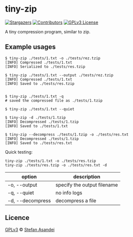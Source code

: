 # tiny-zip

[![Stargazers][stars-shield]][stars-url]
[![Contributors][contributors-shield]][contributors-url]
[![GPLv3 License][license-shield]][license-url]

A tiny compression program, similar to zip.

## Example usages

```
$ tiny-zip ./tests/1.txt -o ./tests/rez.tzip
[INFO] Compressed ./tests/1.txt
[INFO] Serialized to ./tests/res.tzip

$ tiny-zip ./tests/1.txt --output ./tests/rez.tzip
[INFO] Compressed ./tests/1.txt
[INFO] Saved to ./tests/res.tzip


$ tiny-zip ./tests/1.txt -q
# saved the compressed file as ./tests/1.tzip

$ tiny-zip ./tests/1.txt --quiet

$ tiny-zip -d ./tests/1.tzip
[INFO] Decompressed ./tests/1.tzip
[INFO] Saved to ./tests/1.txt

$ tiny-zip --decompress ./tests/1.tzip -o ./tests/res.txt
[INFO] Decompressed ./tests/1.tzip
[INFO] Saved to ./tests/res.txt
```

Quick testing:

```
tiny-zip ./tests/1.txt -o ./tests/res.tzip
tiny-zip ./tests/res.tzip -o ./tests/res.txt -d
```

| option           | description                 |
| ---------------- | --------------------------- |
| -o, --output     | specify the output filename |
| -q, --quiet      | no info logs                |
| -d, --decompress | decompress a file           |

## Licence

[GPLv3](https://www.gnu.org/licenses/gpl-3.0.txt) © [Stefan Asandei](https://www.stefan-asandei.cf)

[contributors-shield]: https://img.shields.io/github/contributors/NikolaTesla13/tiny-gzip.svg?style=social
[contributors-url]: https://github.com//NikolaTesla13/tiny-gzip/graphs/contributors
[forks-shield]: https://img.shields.io/github/forks//NikolaTesla13/tiny-gzip.svg?style=social
[forks-url]: https://github.com/NikolaTesla13/tiny-gzip/network/members
[stars-shield]: https://img.shields.io/github/stars/NikolaTesla13/tiny-gzip.svg?style=social
[stars-url]: https://github.com/NikolaTesla13/tiny-gzip/stargazers
[issues-shield]: https://img.shields.io/github/issue/NikolaTesla13/tiny-gzip.svg?style=social
[issues-url]: https://github.com/NikolaTesla13/tiny-gzip/issues
[license-shield]: https://img.shields.io/github/license/NikolaTesla13/tiny-gzip.svg?style=social
[license-url]: https://github.com/NikolaTesla13/tiny-gzip/blob/master/LICENSE
